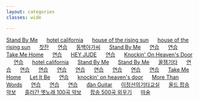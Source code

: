 ```yaml
---
layout: categories
classes: wide

--- 
```


[Stand By Me](https://www.youtube.com/shorts/vgQinQVMgXA)   &nbsp;&nbsp;&nbsp;&nbsp;   [hotel california](https://www.youtube.com/shorts/FyaOammZ4iQ)   &nbsp;&nbsp;&nbsp;&nbsp;   [house of the rising sun](https://www.youtube.com/shorts/FBSIMvT2O2Y)   &nbsp;&nbsp;&nbsp;&nbsp;   [house of the rising sun](https://www.youtube.com/shorts/31LA_X1hH4I)   &nbsp;&nbsp;&nbsp;&nbsp;   [찻잔](https://www.youtube.com/watch?v=YKnTgiKCLkY)   &nbsp;&nbsp;&nbsp;&nbsp;   [연습](https://www.youtube.com/shorts/zp3Pinfpwfs)   &nbsp;&nbsp;&nbsp;&nbsp;   [동백아가씨](https://www.youtube.com/shorts/r27ld7l52hM)   &nbsp;&nbsp;&nbsp;&nbsp;   [Stand By Me](https://www.youtube.com/shorts/hrtYT-my5i8)   &nbsp;&nbsp;&nbsp;&nbsp;   [연습](https://www.youtube.com/shorts/LwEa9qSADHc)   &nbsp;&nbsp;&nbsp;&nbsp;   [연습](https://www.youtube.com/shorts/F3G-zGMTIs0)   &nbsp;&nbsp;&nbsp;&nbsp;   [Take Me Home](https://www.youtube.com/shorts/vljvKKXxOgY)   &nbsp;&nbsp;&nbsp;&nbsp;   [연습](https://www.youtube.com/shorts/QdlDfiUZhxg)   &nbsp;&nbsp;&nbsp;&nbsp;   [HEY JUDE](https://www.youtube.com/shorts/seT7x5K3A6o)   &nbsp;&nbsp;&nbsp;&nbsp;   [연습](https://www.youtube.com/shorts/vjvvxqzIJB4)   &nbsp;&nbsp;&nbsp;&nbsp;   [Knockin' On Heaven's Door](https://www.youtube.com/shorts/l7QwdRIGnzo)   &nbsp;&nbsp;&nbsp;&nbsp;   [연습](https://www.youtube.com/shorts/31LA_X1hH4I)   &nbsp;&nbsp;&nbsp;&nbsp;   [hotel california](https://www.youtube.com/shorts/FyaOammZ4iQ)   &nbsp;&nbsp;&nbsp;&nbsp;   [Stand By Me](https://www.youtube.com/shorts/vgQinQVMgXA)   &nbsp;&nbsp;&nbsp;&nbsp;   [Stand By Me](https://www.youtube.com/shorts/cagM2YaL0W0)   &nbsp;&nbsp;&nbsp;&nbsp;   [꿀잼기타](https://www.youtube.com/@honeyjamguitar)   &nbsp;&nbsp;&nbsp;&nbsp;   [연습](https://www.youtube.com/shorts/iaERr3Usekg)   &nbsp;&nbsp;&nbsp;&nbsp;   [연습](https://www.youtube.com/shorts/NrZvUQQNDa8)   &nbsp;&nbsp;&nbsp;&nbsp;   [연습](https://www.youtube.com/shorts/g0jmK_CojBE)   &nbsp;&nbsp;&nbsp;&nbsp;   [연습](https://www.youtube.com/shorts/xXCEV1Gq9qU)   &nbsp;&nbsp;&nbsp;&nbsp;   [연습](https://www.youtube.com/shorts/5aXoCoGLR58)   &nbsp;&nbsp;&nbsp;&nbsp;   [연습](https://www.youtube.com/shorts/GwAh3qouwuI)   &nbsp;&nbsp;&nbsp;&nbsp;   [연습](https://www.youtube.com/shorts/A02E3PVNoxk)   &nbsp;&nbsp;&nbsp;&nbsp;   [연습](https://www.youtube.com/shorts/CIIRdsuwxfg)   &nbsp;&nbsp;&nbsp;&nbsp;   [연습](https://www.youtube.com/shorts/cGorgcizDHk)   &nbsp;&nbsp;&nbsp;&nbsp;   [Take Me Home](https://www.youtube.com/shorts/VM4tmmeTmxk)   &nbsp;&nbsp;&nbsp;&nbsp;   [Let It Be](https://www.youtube.com/shorts/oFvKXGIx1PM)   &nbsp;&nbsp;&nbsp;&nbsp;   [연습](https://www.youtube.com/shorts/8SSYLq4FfoA)   &nbsp;&nbsp;&nbsp;&nbsp;   [knockin' on heaven's door](https://www.youtube.com/shorts/P2kvj7Phgto)   &nbsp;&nbsp;&nbsp;&nbsp;   [More Than Words](https://www.youtube.com/shorts/he8SRrkCpZY)   &nbsp;&nbsp;&nbsp;&nbsp;   [연습](https://www.youtube.com/shorts/Ob0hi_AwWD8)   &nbsp;&nbsp;&nbsp;&nbsp;   [연습](https://www.youtube.com/shorts/eHc0R2c1FIs)   &nbsp;&nbsp;&nbsp;&nbsp;   [연습](https://www.youtube.com/shorts/Qe9aJevxZ8w)   &nbsp;&nbsp;&nbsp;&nbsp;   [đàn Guitar](https://www.youtube.com/results?search_query=C%C3%A1ch+ch%C6%A1i+%C4%91%C3%A0n+Guitar+c%E1%BB%B1c+k%E1%BB%B3+%C4%91%C6%A1n+gi%E1%BA%A3n)   &nbsp;&nbsp;&nbsp;&nbsp;   [이정선의기타교실](https://www.youtube.com/@leejungsunguitar)   &nbsp;&nbsp;&nbsp;&nbsp;   [올드 팝송 악보](https://m.blog.naver.com/shik56/221564899886)   &nbsp;&nbsp;&nbsp;&nbsp;   [흘러간 옛노래 100곡 악보](https://blog.naver.com/PostView.naver?blogId=shik56&logNo=222698240389&parentCategoryNo=&categoryNo=329&viewDate=&isShowPopularPosts=true&from=search)   &nbsp;&nbsp;&nbsp;&nbsp;   [팝송 500곡 외우기](https://www.youtube.com/@LovelyOneself-ke2bt)   &nbsp;&nbsp;&nbsp;&nbsp;   [마술](https://www.youtube.com/shorts/IiHnRfnnfec)<br>



